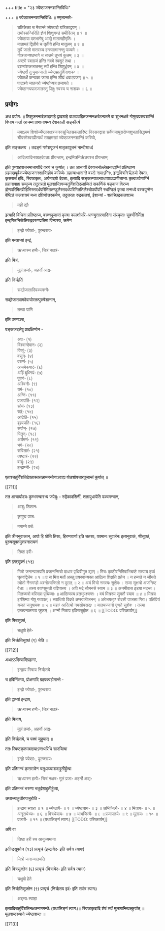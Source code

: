 +++
title = "२३ ज्येष्ठाजननशान्तिविधिः"

+++
॥ ज्येष्ठाजननशान्तिविधिः ॥ स्मृत्यन्तरे- 

> घटिकैका च मैत्रान्ते ज्येष्ठादौ घटिकाद्वयम् ।  
तयोस्सन्धिरिति ज्ञेयं शिशुगण्डं समीरितम् ॥ १ ॥  
ज्येष्ठाया दशभागेषु आद्ये मातामहीमृतिः ।  
मातामहं द्वितीये च तृतीये हन्ति मातुलम् ॥ २ ॥  
तुर्ये जातो मातरञ्च हन्त्यात्मानन्तु पञ्चमे ।  
गोत्रजान्षष्ठभागे च सप्तमे तूभयं कुलम् ॥ ३ ॥  
अष्टमे स्वाग्रजं हन्ति नवमे श्वशुरं तथा ।  
दशमांशकजातस्तु सर्वे हन्ति शिशुर्ध्रुवम् ॥ ४ ॥  
ज्येष्ठर्क्षे तु पुमान्जातो ज्येष्ठभ्रातुर्विनाशकः ।  
ज्येष्ठर्क्षे कन्यका जाता हन्ति शीघ्रं धवाऽग्रजम् ॥ ५ ॥  
पादत्रये जातनरो ज्येष्ठोप्यत्र प्रजायते ।  
ज्येष्ठान्त्यपादजातस्तु पितुः स्वस्य च नाशकः ॥ ६ ॥

## प्रयोगः

अथ प्रयोगः ॥ शिशुजननादेकादशाहे द्वादशाहे वाऽव्यवहितजन्मनक्षत्रेऽन्यतमे वा शुभनक्षत्रे गोमुखप्रसवशान्तिं विधाय कर्ता आचम्य प्राणानायम्य देशकालौ सङ्कीर्त्य 

> ममाऽस्य शिशोर्ज्येष्ठानक्षत्रजननसूचितसकलारिष्ट निरसनद्वारा सर्वेषामायुरारोग्यशुभतासिद्ध्यर्थ श्रीपरमेश्वरप्रीत्यर्थं सग्रहमखां ज्येष्ठाजननशान्तिं करिष्ये, 

इति सङ्कल्प्य । तदङ्गं गणेशपूजनं मातृकापूजनं नान्दीश्राध्दं 

> आदित्यादिनवग्रहदेवताः प्रीयन्ताम्, इन्द्रमित्रनिर्ऋतयश्च प्रीयन्ताम्

इति पुण्याहवाचनमाचार्यादि वरणं च कुर्यात् । तत आचार्यो देवयजनोल्लेखनाद्यग्निं प्रतिष्ठाप्य ग्रहमखपूर्वकज्येष्ठाजननशान्तिहोमं करिष्ये॰ ग्रहान्वाधानान्ते वरदो नामाऽग्निः, इन्द्रमित्रनिर्ऋतयो देवताः, कृसरान्नं हविः, स्विष्टकृतः, अर्यमादयो देवताः, इत्यादि सङ्कल्प्याऽन्वाधायाऽऽप्रणीताभ्यः कृत्वाऽग्रेणाग्निं ग्रहानावाह्य सम्पूज्य तदुत्तरतो मूलशान्तिवच्चतुर्विंशतिदलान्वितं सकर्णिकं पङ्कजं विरच्य द्रोणपरिमितव्रीहिभिस्तदर्धपरिमिततण्डुलैस्तदर्धपरिमिततिलैश्चोपर्योपरि स्थण्डिलं कृत्वा तन्मध्ये वस्त्रयुग्मेन वेष्टितं कलशत्रयं मध्य दक्षिणोत्तरकमेण, तदुत्तरतः रुद्रकलशं, ईशान्यां - शतच्छिद्रकलशञ्च 

> मही द्यौः

इत्यादि विधिना प्रतिष्ठाप्य, वरुणपूजान्तं कृत्वा कलशोपरि-अग्न्युत्तारणादिना संस्कृताः सुवर्णनिर्मिता इन्द्रमित्रनिर्ऋतिरुद्रवरुणप्रतिमा विन्यस्य, क्रमेण 

> इन्द्रो ज्येष्ठां॰, पुरन्दराय॰

इति मन्त्राभ्यां इन्द्रं, 

> ऋध्यास्म हव्यैः॰, चित्रं नक्षत्रं॰

इति मित्रं, 

> मूलं प्रजां॰, अहर्नो अद्य॰

इति निर्ऋतिं 

> सद्योजातादिपञ्चमन्त्रैः 

सद्योजातवामदेवाघोरतत्पुरुषेशानान्, 

> तत्त्वा यामि

इति वरुणञ्च, 

पङ्कजदलेषु प्रादक्षिण्येन - 

> अपः॰ (१)  
विश्वान्देवान॰ (२)  
विष्णुं॰ (३)  
वसून्॰ (४)  
वरुणं॰ (५)  
अजमेकपादं॰ (६)  
अहिं बुध्नियं॰ (७)  
पूषणं॰ (८)  
अश्विनौ॰ (९)  
यमं॰ (१०)  
अग्निं॰ (११)  
प्रजापतिं॰ (१२)  
सोमं॰ (१३)  
रुद्रं॰ (१४)  
अदितिं॰ (१५)  
बृहस्पतिं॰ (१६)  
सर्पान्॰ (१७)  
पितॄन्॰ (१८)  
अर्यमणं॰ (१९)  
भगं॰ (२०)  
सवितारं॰ (२१)  
त्वष्टारं॰ (२२)  
वायुं॰ (२३)  
इन्द्राग्नी॰ (२४)  

एताश्चतुर्विंशतिदेवतास्तत्तन्नाममन्त्रेणाऽवाह्य षोडशोपचारपूजान्तं कुर्यात् ॥ 

[[711]]

तत आचार्यादयः कुम्भमन्वारभ्य जपेयुः - रुद्रैकादशिनीं, शतायुधायेति पञ्चमन्त्रान्, 

> आशुः शिशानः

> कृणुष्व पाजः

> ममाग्ने वर्चः

इति त्रीननुवाकान्, आपो हि ष्ठेति तिस्रः, हिरण्यवर्णा इति चतस्रः, पवमानः सुवर्जनः इत्यनुवाकं, श्रीसूक्तं, पुरुषसूक्तमुत्तरनारायणं 

> तिष्ठा हरी॰

इति इन्द्रसूक्तं (१३)

> मित्रो जनान्यातयति प्रजानन्मित्रो दाधार पृथिवीमुत द्याम् । मित्रः कृष्टीरनिमिषाभिचष्टे सत्याय हव्यं घृतवद्विधेम ॥ १ ॥ प्र स मित्र मर्तो अस्तु प्रयस्वान्यस्त आदित्य शिक्षति व्रतेन । न हन्यते न जीयते त्वोतो नैनमꣳहो अश्नोत्यन्तितो न दूरात् ॥ २ ॥ अयं मित्रो नमस्यः सुशेवः । राजा सुक्षत्रो अजनिष्ट वेधाः । तस्य वयꣳसुमतौ यज्ञियस्य । अपि भद्रे सौमनसे स्याम ॥ ३ ॥ अनमीवास इडया मदन्तः। मितज्मवो वरिमन्ना पृथिव्याः ॥ आदित्यस्य व्रतभुपक्ष्यन्तः । वयं मित्रस्य सुमतौ स्याम ॥ ४ ॥ मित्रन्न इꣳशिम्या गोषु गव्यवत् । स्वाधियो विदथे अप्स्वजीजनन् ॥ अरेजयता्ꣳ रोदसी पाजसा गिरा। पतिप्रियं यजतं जनुषामवः ॥ ५ ॥ महाꣳ आदित्यो नमसोपसद्यः । यातयज्जनो गृणते सुशेवः । तस्मा एतत्पन्यतमाय जुष्टम् । अग्नौ मित्राय हविराजुहोत ॥ ६ ॥
[[TODO: परिष्कार्यम्]]

इति मित्रसूक्तं, 

> चक्षुषो हेते॰

इति निर्ऋतिसूक्तं (९) चेति ॥ 

[[712]]

अथाऽऽदित्यादिग्रहाणां, 

> इन्द्राय मित्राय निर्ऋतये

च हविर्निरुप्य, प्रोक्षणादि ग्रहपक्वहोमान्ते -

> इन्द्रो ज्येष्ठां॰, पुरन्दरायः

इति द्वाभ्यां इन्द्राय, 

> ऋध्यास्म हव्यैः॰, चित्रं नक्षत्रं॰

इति मित्राय, 

> मूलं प्रजां॰, अहर्नो अद्य॰

इति निर्ऋतये, च पक्वं जुहुयात् ॥ 

ततः स्विष्टकृतमवदायाऽन्तःपरिधि सादयित्वा 

> इन्द्रो ज्येष्ठां॰, पुरन्दराय॰

इति प्रतिमन्त्रं कृसरान्नेन चतुःपञ्चाशदाहुतीर्हुत्वा 

> ऋध्यास्म हत्यैः॰ चित्रं नक्षत्र॰ मूलं प्रजा॰ अहर्नो अद्य॰

इति प्रतिमन्त्रं चरुणा चतुर्दशाहुतीर्हुत्वा, 

अथाज्याहुतीरुपजुहोति - 

> इन्द्राय स्वाहा ॥ १ ॥ ज्येष्ठायै॰ ॥ २ ॥ ज्येष्ठ्याय॰ ॥ ३ ॥ अभिजित्यै॰ ॥ ४ ॥ मित्राय॰ ॥ ५ ॥ अनूराधेभ्यः॰ ॥ ६ ॥ मित्रधेयाय॰ ॥ ७ ॥ आभजित्यै॰ ॥ ८ ॥ प्रजापतये॰ ॥ ९ ॥ मूलाय॰ ॥ १० ॥ प्रजायै॰ ॥ ११ ॥ (यथालिङ्गं त्यागः) 
[[TODO: परिष्कार्यम्]]

अपि वा 

> तिष्ठा हरी रथ आयुज्यमाना

इतीन्द्रसूक्तेन (१३) प्रत्यृचं (इन्द्रायेद॰ इति सर्वत्र त्यागः) 

> मित्रो जनान्यातयति

इति मित्रसूक्तेन (६) प्रत्यृचं (मित्रायेद॰ इति सर्वत्र त्यागः) 

> चक्षुषो हेते

इति निर्ऋतिसूक्तेन (९) प्रत्यृचं (निर्ऋतय इदं॰ इति सर्वत्र त्यागः) 

> अद्भ्यः स्वाहा

इत्यादिचतुर्विंशतिनक्षत्रनाममन्त्रैः (यथालिङ्गं त्यागः)॥ स्विष्टकृदादि शेषं सर्वं मूलशान्तिवत्कुर्यात् ॥ मूलशब्दस्थाने ज्येष्ठाशब्दः ॥

[[713]]